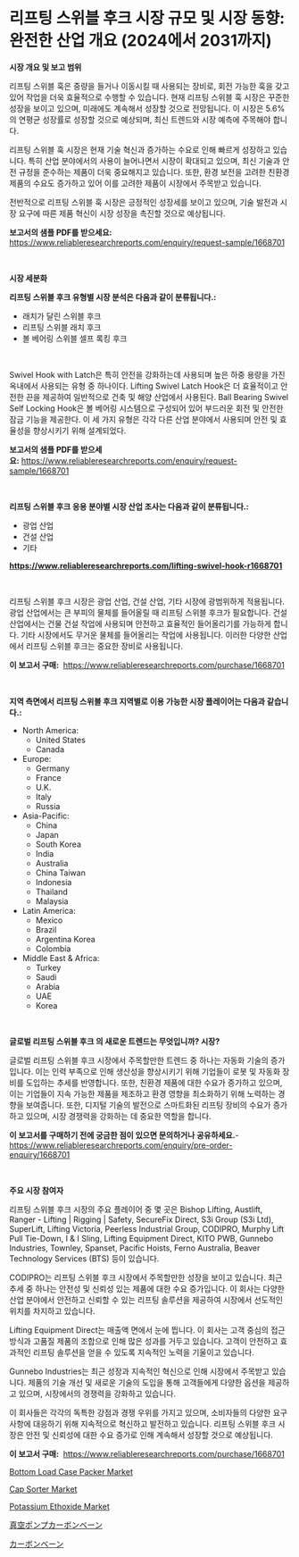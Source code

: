 <p><h1>리프팅 스위블 후크 시장 규모 및 시장 동향: 완전한 산업 개요 (2024에서 2031까지)</h1></p><p><strong>시장 개요 및 보고 범위</strong></p>
<p><p>리프팅 스위블 훅은 중량을 들거나 이동시킬 때 사용되는 장비로, 회전 가능한 훅을 갖고 있어 작업을 더욱 효율적으로 수행할 수 있습니다. 현재 리프팅 스위블 훅 시장은 꾸준한 성장을 보이고 있으며, 미래에도 계속해서 성장할 것으로 전망됩니다. 이 시장은 5.6%의 연평균 성장률로 성장할 것으로 예상되며, 최신 트렌드와 시장 예측에 주목해야 합니다.</p><p>리프팅 스위블 훅 시장은 현재 기술 혁신과 증가하는 수요로 인해 빠르게 성장하고 있습니다. 특히 산업 분야에서의 사용이 늘어나면서 시장이 확대되고 있으며, 최신 기술과 안전 규정을 준수하는 제품이 더욱 중요해지고 있습니다. 또한, 환경 보전을 고려한 친환경 제품의 수요도 증가하고 있어 이를 고려한 제품이 시장에서 주목받고 있습니다.</p><p>전반적으로 리프팅 스위블 훅 시장은 긍정적인 성장세를 보이고 있으며, 기술 발전과 시장 요구에 따른 제품 혁신이 시장 성장을 촉진할 것으로 예상됩니다.</p></p>
<p><strong>보고서의 샘플 PDF를 받으세요:</strong> <a href="https://www.reliableresearchreports.com/enquiry/request-sample/1668701">https://www.reliableresearchreports.com/enquiry/request-sample/1668701</a></p>
<p>&nbsp;</p>
<p><strong>시장 세분화</strong></p>
<p><strong>리프팅 스위블 후크 유형별 시장 분석은 다음과 같이 분류됩니다.:</strong></p>
<p><ul><li>래치가 달린 스위블 후크</li><li>리프팅 스위블 래치 후크</li><li>볼 베어링 스위블 셀프 록킹 후크</li></ul></p>
<p>&nbsp;</p>
<p><p>Swivel Hook with Latch은 특히 안전을 강화하는데 사용되며 높은 하중 용량을 가진 옥내에서 사용되는 유형 중 하나이다. Lifting Swivel Latch Hook은 더 효율적이고 안전한 끈을 제공하여 일반적으로 건축 및 해양 산업에서 사용된다. Ball Bearing Swivel Self Locking Hook은 볼 베어링 시스템으로 구성되어 있어 부드러운 회전 및 안전한 잠금 기능을 제공한다. 이 세 가지 유형은 각각 다른 산업 분야에서 사용되며 안전 및 효율성을 향상시키기 위해 설계되었다.</p></p>
<p><strong>보고서의 샘플 PDF를 받으세요:</strong>&nbsp;<a href="https://www.reliableresearchreports.com/enquiry/request-sample/1668701">https://www.reliableresearchreports.com/enquiry/request-sample/1668701</a></p>
<p>&nbsp;</p>
<p><strong> 리프팅 스위블 후크 응용 분야별 시장 산업 조사는 다음과 같이 분류됩니다.:</strong></p>
<p><ul><li>광업 산업</li><li>건설 산업</li><li>기타</li></ul></p>
<p><strong><a href="https://www.reliableresearchreports.com/lifting-swivel-hook-r1668701">https://www.reliableresearchreports.com/lifting-swivel-hook-r1668701</a></strong></p>
<p>&nbsp;</p>
<p><p>리프팅 스위블 후크 시장은 광업 산업, 건설 산업, 기타 시장에 광범위하게 적용됩니다. 광업 산업에서는 큰 부피의 물체를 들어올릴 때 리프팅 스위블 후크가 필요합니다. 건설 산업에서는 건물 건설 작업에 사용되며 안전하고 효율적인 들어올리기를 가능하게 합니다. 기타 시장에서도 무거운 물체를 들어올리는 작업에 사용됩니다. 이러한 다양한 산업에서 리프팅 스위블 후크는 중요한 장비로 사용됩니다.</p></p>
<p><strong>이 보고서 구매:</strong>&nbsp; <a href="https://www.reliableresearchreports.com/purchase/1668701">https://www.reliableresearchreports.com/purchase/1668701</a></p>
<p>&nbsp;</p>
<p><strong>지역 측면에서 리프팅 스위블 후크 지역별로 이용 가능한 시장 플레이어는 다음과 같습니다.:</strong></p>
<p><ul>
    <li>
        North America:
        <ul>
            <li>United States</li>
            <li>Canada</li>
        </ul>
    </li>
    <li>
        Europe:
        <ul>
            <li>Germany</li>
            <li>France</li>
            <li>U.K.</li>
            <li>Italy</li>
            <li>Russia</li>
        </ul>
    </li>
    <li>
        Asia-Pacific:
        <ul>
            <li>China</li>
            <li>Japan</li>
            <li>South Korea</li>
            <li>India</li>
            <li>Australia</li>
            <li>China Taiwan</li>
            <li>Indonesia</li>
            <li>Thailand</li>
            <li>Malaysia</li>
        </ul>
    </li>
    <li>
        Latin America:
        <ul>
            <li>Mexico</li>
            <li>Brazil</li>
            <li>Argentina Korea</li>
            <li>Colombia</li>
        </ul>
    </li>
    <li>
        Middle East & Africa:
        <ul>
            <li>Turkey</li>
            <li>Saudi</li>
            <li>Arabia</li>
            <li>UAE</li>
            <li>Korea</li>
        </ul>
    </li>
    </ul></p>
<p>&nbsp;</p>
<p><strong>글로벌 리프팅 스위블 후크 의 새로운 트렌드는 무엇입니까? 시장?</strong></p>
<p><p>글로벌 리프팅 스위블 후크 시장에서 주목할만한 트렌드 중 하나는 자동화 기술의 증가입니다. 이는 인력 부족으로 인해 생산성을 향상시키기 위해 기업들이 로봇 및 자동화 장비를 도입하는 추세를 반영합니다. 또한, 친환경 제품에 대한 수요가 증가하고 있으며, 이는 기업들이 지속 가능한 제품을 제조하고 환경 영향을 최소화하기 위해 노력하는 경향을 보여줍니다. 또한, 디지털 기술의 발전으로 스마트화된 리프팅 장비의 수요가 증가하고 있으며, 시장 경쟁력을 강화하는 데 중요한 역할을 합니다.</p></p>
<p><strong>이 보고서를 구매하기 전에 궁금한 점이 있으면 문의하거나 공유하세요.</strong>- <a href="https://www.reliableresearchreports.com/enquiry/pre-order-enquiry/1668701">https://www.reliableresearchreports.com/enquiry/pre-order-enquiry/1668701</a></p>
<p>&nbsp;</p>
<p><strong>주요 시장 참여자</strong></p>
<p><p>리프팅 스위블 후크 시장의 주요 플레이어 중 몇 곳은 Bishop Lifting, Austlift, Ranger - Lifting | Rigging | Safety, SecureFix Direct, S3i Group (S3i Ltd), SuperLift, Lifting Victoria, Peerless Industrial Group, CODIPRO, Murphy Lift Pull Tie-Down, I & I Sling, Lifting Equipment Direct, KITO PWB, Gunnebo Industries, Townley, Spanset, Pacific Hoists, Ferno Australia, Beaver Technology Services (BTS) 등이 있습니다.</p><p>CODIPRO는 리프팅 스위블 후크 시장에서 주목할만한 성장을 보이고 있습니다. 최근 추세 중 하나는 안전성 및 신뢰성 있는 제품에 대한 수요 증가입니다. 이 회사는 다양한 산업 분야에서 안전하고 신뢰할 수 있는 리프팅 솔루션을 제공하여 시장에서 선도적인 위치를 차지하고 있습니다.</p><p>Lifting Equipment Direct는 매출액 면에서 눈에 띕니다. 이 회사는 고객 중심의 접근 방식과 고품질 제품의 조합으로 인해 많은 성과를 거두고 있습니다. 고객이 안전하고 효과적인 리프팅 솔루션을 얻을 수 있도록 지속적인 노력을 기울이고 있습니다.</p><p>Gunnebo Industries는 최근 성장과 지속적인 혁신으로 인해 시장에서 주목받고 있습니다. 제품의 기술 개선 및 새로운 기술의 도입을 통해 고객들에게 다양한 옵션을 제공하고 있으며, 시장에서의 경쟁력을 강화하고 있습니다.</p><p>이 회사들은 각각의 독특한 강점과 경쟁 우위를 가지고 있으며, 소비자들의 다양한 요구 사항에 대응하기 위해 지속적으로 혁신하고 발전하고 있습니다. 리프팅 스위블 후크 시장은 안전 및 신뢰성에 대한 수요 증가로 인해 계속해서 성장할 것으로 예상됩니다.</p></p>
<p><strong>이 보고서 구매:</strong>&nbsp;&nbsp;<a href="https://www.reliableresearchreports.com/purchase/1668701">https://www.reliableresearchreports.com/purchase/1668701</a></p>
<p><p><a href="https://github.com/globismark/Market-Research-Report-List-2/blob/main/bottom-load-case-packer-market.md">Bottom Load Case Packer Market</a></p><p><a href="https://github.com/bobicer/Market-Research-Report-List-2/blob/main/cap-sorter-market.md">Cap Sorter Market</a></p><p><a href="https://issuu.com/reportprime-2/docs/potassium-ethoxide-market-size-2030.pptx">Potassium Ethoxide Market</a></p><p><a href="https://github.com/MosesSpinka1914/Market-Research-Report-List-1/blob/main/589583628399.md">真空ポンプカーボンベーン</a></p><p><a href="https://github.com/bevdtkn4419963/Market-Research-Report-List-1/blob/main/527149328398.md">カーボンベーン</a></p></p>